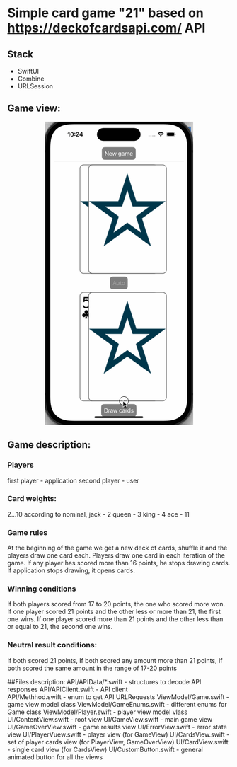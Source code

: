 #  Simple card game "21" based on https://deckofcardsapi.com/ API
## Stack

- SwiftUI
- Combine
- URLSession

## Game view:
  </p>
<div align="center">

![video](TwentyOne/Doc/twentyOne.gif)
</div>
</p>

## Game description:

### Players
first player - application
second player - user

### Card weights: 
2...10 according to nominal, 
jack - 2
queen - 3
king - 4
ace - 11

### Game rules 
At the beginning of the game we get a new deck of cards, shuffle it and the players draw one card each. Players draw one card in each iteration of the game. 
If any player has scored more than 16 points, he stops drawing cards.
If application stops drawing, it opens cards.
### Winning conditions
If both players scored from 17 to 20 points, the one who scored more won. 
If one player scored 21 points and the other less or more than 21, the first one wins.
If one player scored more than 21 points and the other less than or equal to 21, the second one wins.
### Neutral result conditions: 
If both scored 21 points, 
If both scored any amount more than 21 points, 
If both scored the same amount in the range of 17-20 points

##Files description:
API/APIData/*.swift - structures to decode API responses
API/APIClient.swift - API client  
API/Methhod.swift - enum to get API URLRequests
ViewModel/Game.swift - game view model class
ViewModel/GameEnums.swift - different enums for Game class
ViewModel/Player.swift - player view model vlass
UI/ContentView.swift -  root view
UI/GameView.swift -  main game view
UI/GameOverView.swift -  game results view
UI/ErrorView.swift  - error state view
UI/PlayerVuew.swift - player view (for GameView)
UI/CardsView.swift - set of player cards view (for PlayerView, GameOverView)
UI/CardView.swift - single card view (for CardsView)
UI/CustomButton.swift - general animated button for all the views


